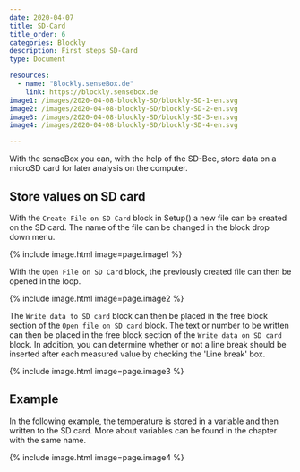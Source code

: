 ```yaml
---
date: 2020-04-07
title: SD-Card
title_order: 6
categories: Blockly
description: First steps SD-Card
type: Document

resources:
  - name: "Blockly.senseBox.de"
    link: https://blockly.sensebox.de
image1: /images/2020-04-08-blockly-SD/blockly-SD-1-en.svg
image2: /images/2020-04-08-blockly-SD/blockly-SD-2-en.svg
image3: /images/2020-04-08-blockly-SD/blockly-SD-3-en.svg
image4: /images/2020-04-08-blockly-SD/blockly-SD-4-en.svg

---
```


With the senseBox you can, with the help of the SD-Bee, store data on a microSD card for later analysis on the computer.

## Store values on SD card
With the `Create File on SD Card` block in Setup() a new file can be created on the SD card. The name of the file can be changed in the block drop down menu.

{% include image.html image=page.image1 %}

With the `Open File on SD Card` block, the previously created file can then be opened in the loop. 

{% include image.html image=page.image2 %}

The `Write data to SD card` block can then be placed in the free block section of the `Open file on SD card` block. The text or number to be written can then be placed in the free block section of the `Write data on SD card` block. In addition, you can determine whether or not a line break should be inserted after each measured value by checking the 'Line break' box. 

{% include image.html image=page.image3 %}

## Example
In the following example, the temperature is stored in a variable and then written to the SD card. More about variables can be found in the chapter with the same name.

{% include image.html image=page.image4 %}
